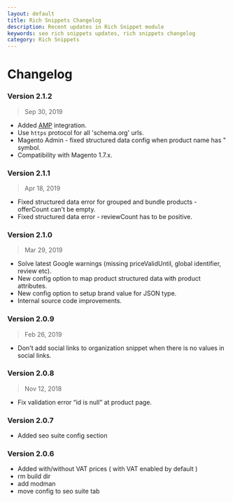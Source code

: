 ```yaml
---
layout: default
title: Rich Snippets Changelog
description: Recent updates in Rich Snippet module
keywords: seo rich snippets updates, rich snippets changelog
category: Rich Snippets
---
```


# Changelog

### Version 2.1.2

> Sep 30, 2019

 -  Added [AMP](/m1/extensions/amp/) integration.
 -  Use `https` protocol for all 'schema.org' urls.
 -  Magento Admin - fixed structured data config when product name has " symbol.
 -  Compatibility with Magento 1.7.x.

### Version 2.1.1

> Apr 18, 2019

 -  Fixed structured data error for grouped and bundle products - offerCount can't be empty.
 -  Fixed structured data error - reviewCount has to be positive.

### Version 2.1.0

> Mar 29, 2019

 -  Solve latest Google warnings (missing priceValidUntil, global identifier, review etc).
 -  New config option to map product structured data with product attributes.
 -  New config option to setup brand value for JSON type.
 -  Internal source code improvements.

### Version 2.0.9

> Feb 26, 2019

 -  Don't add social links to organization snippet when there is no values in social links.

### Version 2.0.8

> Nov 12, 2018

 -  Fix validation error “id is null” at product page.

### Version 2.0.7

 -  Added seo suite config section

### Version 2.0.6

 -  Added with/without VAT prices ( with VAT enabled by default )
 -  rm build dir
 -  add modman
 -  move config to seo suite tab
